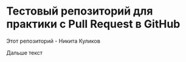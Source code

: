 # Тестовый репозиторий для практики с Pull Request в GitHub

Этот репозиторий - Никита Куликов

Дальше текст
